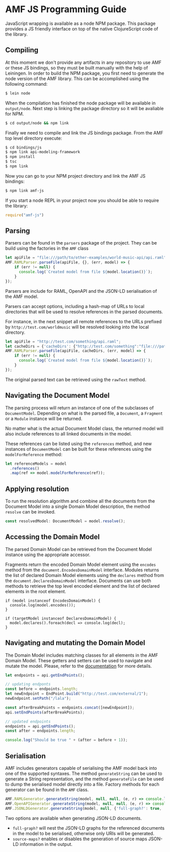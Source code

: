 # AMF JS Programming Guide

JavaScript wrapping is available as a node NPM package.
This package provides a JS friendly interface on top of the native ClojureScript code of the library.

## Compiling

At this moment we don't provide any artifacts in any repository to use AMF or these JS bindings, so they must be built manually with the help of Leiningen.
In order to build the NPM package, you first need to generate the node version of the AMF library. This can be accomplished using the following command:

``` bash
$ lein node
```

When the compilation has finished the node package will be available in `output/node`. Next step is linking the package directory so it will be avaliable for NPM.

``` bash
$ cd output/node && npm link
```

Finally we need to compile and link the JS bindings package. From the AMF top level directory execute:

``` bash
$ cd bindings/js
$ npm link api-modeling-framework
$ npm install
$ tsc
$ npm link
```

Now you can go to your NPM project directory and link the AMF JS bindings:

``` bash
$ npm link amf-js
```

If you start a node REPL in your project now you should be able to require the library:

``` javascript
require("amf-js")
```

## Parsing

Parsers can be found in the `parsers` package of the project. They can be build using the factories in the `AMF` class

``` typescript
let apiFile = "file:///path/to/other-examples/world-music-api/api.raml";
AMF.RAMLParser.parseFile(apiFile, {}, (err, model) => {
    if (err != null) {
      console.log(`Created model from file ${model.location()}`);
    }
});
```

Parsers are include for RAML, OpenAPI and the JSON-LD serialisation of the AMF model.

Parsers can accept options, including a hash-map of URLs to local directories that will be used to resolve references in the parsed documents.

For instance, in the next snippet all remote references to the URLs prefixed by `http://test.com/worldmusic` will be resolved looking into the local directory.

```typescript
let apiFile = "http://test.com/something/api.raml";
let cacheDirs = {'cacheDirs': {"http://test.com/something":"file:///path/to/other-examples/world-music-api/api.raml"}};
AMF.RAMLParser.parseFile(apiFile, cacheDirs, (err, model) => {
    if (err != null) {
      console.log(`Created model from file ${model.location()}`);
    }
});
```
The original parsed text can be retrieved using the `rawText` method.


## Navigating the Document Model
The parsing process will return an instance of one of the subclasses of `DocumentModel`.
Depending on what is the parsed file, a `Document`, a `Fragment` or a `Module` instance will be returned.

No matter what is the actual Document Model class, the returned model will also include references to all linked documents in the model.

These references can be listed using the `references` method, and new instances of `DocumentModel` can be built for these references using the `modelForReference` method:

```typescript
let referenceModels = model
  .references()
  .map(ref => model.modelForReference(ref));
```
## Applying resolution

To run the resolution algorithm and combine all the documents from the Document Model into a single Domain Model description, the method `resolve` can be invoked.

```typescript
const resolvedModel: DocumentModel = model.resolve();
```

## Accessing the Domain Model

The parsed Domain Model can be retrieved from the Document Model instance using the appropriate accessor.

Fragments return the encoded Domain Model element using the `encodes` method from the `document.EncodesDomainModel` interface.
Modules returns the list of declared Domain Model elements using the `declares` method from the `document.DeclaresDomainModel` interface.
Documents can use both methods to retrieve the top level encoded element and the list of declared elements in the root element.

```typesocript
if (model instanceof EncodesDomainModel) {
  console.log(model.encodes());
}

if (targetModel instanceof DeclaresDomainModel) {
  model.declares().foreach(decl => console.log(decl);
}
```
## Navigating and mutating the Domain Model

The Domain Model includes matching classes for all elements in the AMF Domain Model.
These getters and setters can be used to navigate and mutate the model. Please, refer to the [documentation](https://raml-org.github.io/api-modeling-framework/doc/js/apidocs/index.html) for more details.

```typescript
let endpoints = api.getEndPoints();

// updating endponts
const before = endpoints.length;
let newEndpoint = EndPoint.build("http://test.com/external/1");
newEndpoint.setPath("/lala");

const afterBreakPoints = endpoints.concat([newEndpoint]);
api.setEndPoints(afterBreakPoints);

// updated endpoints
endpoints = api.getEndPoints();
const after = endpoints.length;

console.log("Should be true " + (after = before + 1));
```
## Serialisation

AMF includes generators capable of serialising the AMF model back into one of the supported syntaxes. The method `generateString` can be used to generate a String representation, and the method `generateFile` can be used to dump the serialised model directly into a file.
Factory methods for each generator can be found in the `AMF` class.


```typescript
AMF.RAMLGenerator.generateString(model, null, null, (e, r) => console.log(r != null));
AMF.OpenAPIGenerator.generateString(model, null, null, (e, r) => console.log(r != null));
AMF.JSONLDGenerator.generateString(model, null, {'full-graph?': true, 'source-maps?': true}, (e, r) => r != null);
```

Two options are available when generating JSON-LD documents.
- `full-graph?` will nest the JSON-LD graphs for the referenced documents in the model to be serialised, otherwise only URIs will be generated.
- `source-maps?` enables or disables the generation of source maps JSON-LD information in the output.
